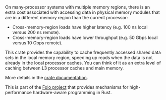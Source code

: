 On many-processor systems with multiple memory regions, there is an extra cost associated with
accessing data in physical memory modules that are in a different memory region than the current
processor:

* Cross-memory-region loads have higher latency (e.g. 100 ns local versus 200 ns remote).
* Cross-memory-region loads have lower throughput (e.g. 50 Gbps local versus 10 Gbps remote).

This crate provides the capability to cache frequently accessed shared data sets in the local memory
region, speeding up reads when the data is not already in the local processor caches. You can think
of it as an extra level of caching between L3 processor caches and main memory.

More details in the [crate documentation](https://docs.rs/region_cached/).

This is part of the [Folo project](https://github.com/folo-rs/folo) that provides mechanisms for
high-performance hardware-aware programming in Rust.